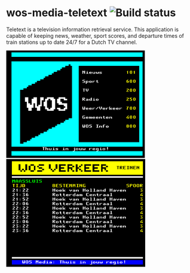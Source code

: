 # wos-media-teletext ![Build status](https://travis-ci.org/stefankruijt/wos-media-teletext.svg?branch=master)

Teletext is a television information retrieval service.
This application is capable of keeping news, weather, sport scores, and departure times of train stations up to date 24/7 for a Dutch TV channel.

![Index page of teletext](/images/index.png?raw=true)
![Departures at train stations](/images/train_departures.png?raw=true)
